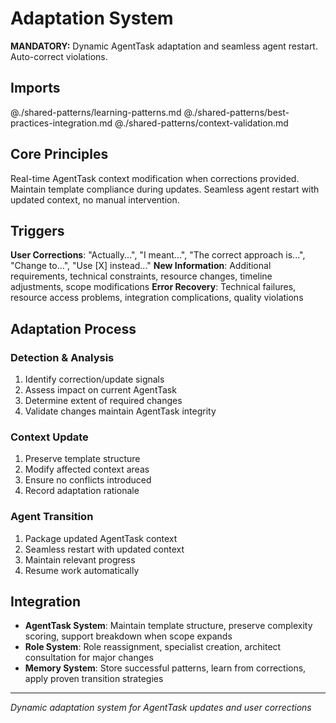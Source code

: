 # Adaptation System

**MANDATORY:** Dynamic AgentTask adaptation and seamless agent restart. Auto-correct violations.

## Imports
@./shared-patterns/learning-patterns.md
@./shared-patterns/best-practices-integration.md
@./shared-patterns/context-validation.md

## Core Principles
Real-time AgentTask context modification when corrections provided.
Maintain template compliance during updates.
Seamless agent restart with updated context, no manual intervention.

## Triggers
**User Corrections**: "Actually...", "I meant...", "The correct approach is...", "Change to...", "Use [X] instead..."
**New Information**: Additional requirements, technical constraints, resource changes, timeline adjustments, scope modifications
**Error Recovery**: Technical failures, resource access problems, integration complications, quality violations

## Adaptation Process

### Detection & Analysis
1. Identify correction/update signals
2. Assess impact on current AgentTask
3. Determine extent of required changes
4. Validate changes maintain AgentTask integrity

### Context Update
1. Preserve template structure
2. Modify affected context areas
3. Ensure no conflicts introduced
4. Record adaptation rationale

### Agent Transition
1. Package updated AgentTask context
2. Seamless restart with updated context
3. Maintain relevant progress
4. Resume work automatically

## Integration
- **AgentTask System**: Maintain template structure, preserve complexity scoring, support breakdown when scope expands
- **Role System**: Role reassignment, specialist creation, architect consultation for major changes
- **Memory System**: Store successful patterns, learn from corrections, apply proven transition strategies

---
*Dynamic adaptation system for AgentTask updates and user corrections*
